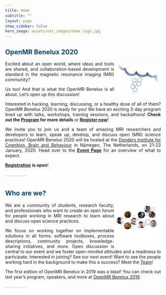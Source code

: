 ```yaml
---
title: Home
subtitle: ""
layout: page
show_sidebar: false
hero_image: assets/ext_images/home_logo.jpg
---
```


<style>
img {
  width: 30%;
  height: auto;
  display: inline-block;
}
</style>

<a name="top"></a>
## <span style="color:#004777"> OpenMR Benelux 2020 </span> 

<img style="float: right;" src="assets/ext_images/side-column-openmr2020.jpg" width="400" height="80" vspace="10px">

<p><div style="text-align: justify">Excited about an open world, where ideas and tools are shared, and collaboration-based development is standard in the magnetic resonance imaging (MRI) community?</div></p> 
<p><div style="text-align: justify">Us too! And that is what the OpenMR Benelux is all about. Let’s open up this discussion!</div></p>
<p><div style="text-align: justify">Interested in hacking, learning, discussing, or a healthy dose of all of them? OpenMR Benelux 2020 is ready for you! We have an exciting 3-day program lined up with talks, workshops, training sessions, and hackathons! <b>Check out the <a href="./page-program">Program</a> for more details</b> or <a href="./page-registration"><b>Register now</b></a>!</div></p>
<p><div style="text-align: justify">We invite you to join us and a team of amazing MRI researchers and developers to learn, speak up, develop, and discuss open (MRI) science practices! OpenMR Benelux 2020 will be hosted at the <a href="https://www.ru.nl/donders/">Donders Institute for Cognition, Brain and Behaviour</a> in Nijmegen, The Netherlands, on 21-23 January, 2020. Head over to the <a href="./page-openmrb-2020"><b>Event Page</b></a> for an overview of what to expect.</div></p>
<p><div style="text-align: justify"><a href="./page-registration"><b>Registration</b></a> <b>is open</b>!</div></p>

<img src="assets/ext_images/post_separator.png" alt="text"> 

## <span style="color:#004777"> Who are we? </span>  

<img style="float: right;" src="assets/ext_images/side-column-team.jpg" width="390" height="80" vspace="10px">

<p><div style="text-align: justify">We are a community of students, research faculty, and professionals who want to create an open forum for people working in MRI research to learn about and discuss open science practices.</div></p> 
<p><div style="text-align: justify">We focus on working together on implementable solutions in all forms: software toolboxes, process descriptions, community projects, knowledge-sharing initiatives, and more. Open discussion is central to our event and we foster open-minded attitudes and a readiness to participate. Interested in joining? See our next event! Want to see the people working hard in the background to make this a success? Meet the <a href="./page-team">Team</a>!</div></p> 
<p><div style="text-align: justify">The first edition of OpenMR Benelux in 2019 was a blast! You can check out last year’s program, speakers, and more at <a href="https://openmrbenelux.github.io/openmrb2019/">OpenMR Benelux 2019</a>.</div></p> 

<img src="assets/ext_images/post_separator.png" alt="text">
<br>
<a href="../index#top"><i class="fas fa-arrow-alt-circle-up" style="position: relative; top: -3px; text-indent: 0px; vertical-align: middle; color:#004777;"></i></a>
